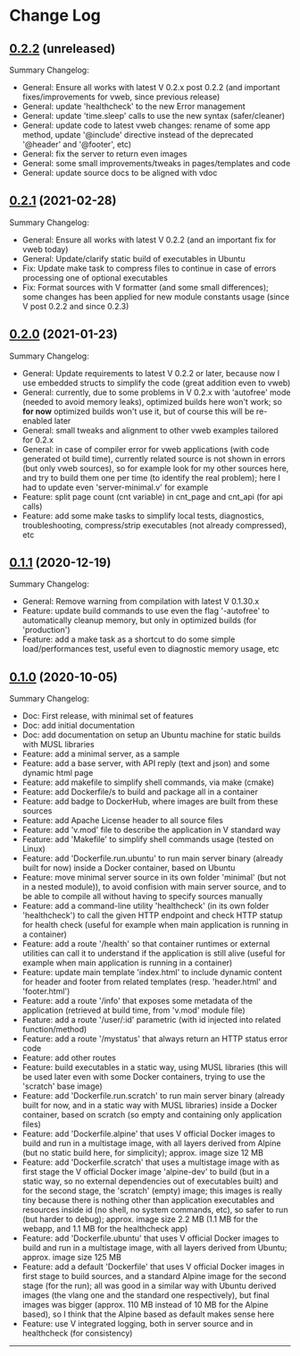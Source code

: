 # Change Log

## [0.2.2](https://github.com/smartiniOnGitHub/vweb-example/releases/tag/0.2.2) (unreleased)
Summary Changelog:
- General: Ensure all works with latest V 0.2.x post 0.2.2 
  (and important fixes/improvements for vweb, since previous release)
- General: update 'healthcheck' to the new Error management
- General: update 'time.sleep' calls to use the new syntax (safer/cleaner)
- General: update code to latest vweb changes: 
  rename of some app method, update '@include' directive 
  instead of the deprecated '@header' and '@footer', etc)
- General: fix the server to return even images
- General: some small improvements/tweaks in pages/templates and code
- General: update source docs to be aligned with vdoc


## [0.2.1](https://github.com/smartiniOnGitHub/vweb-example/releases/tag/0.2.1) (2021-02-28)
Summary Changelog:
- General: Ensure all works with latest V 0.2.2 (and an important fix for vweb today) 
- General: Update/clarify static build of executables in Ubuntu
- Fix: Update make task to compress files to continue in case of errors 
  processing one of optional executables
- Fix: Format sources with V formatter (and some small differences); 
  some changes has been applied for new module constants usage (since V post 0.2.2 and since 0.2.3)

## [0.2.0](https://github.com/smartiniOnGitHub/vweb-example/releases/tag/0.2.0) (2021-01-23)
Summary Changelog:
- General: Update requirements to latest V 0.2.2 or later, 
  because now I use embedded structs to simplify the code (great addition even to vweb)
- General: currently, due to some problems in V 0.2.x with 'autofree' mode 
  (needed to avoid memory leaks), optimized builds here won't work; 
  so **for now** optimized builds won't use it, but of course this will be re-enabled later
- General: small tweaks and alignment to other vweb examples tailored for 0.2.x
- General: in case of compiler error for vweb applications (with code generated ot build time), 
  currently related source is not shown in errors (but only vweb sources), 
  so for example look for my other sources here, and try to build them one per time 
  (to identify the real problem); here I had to update even 'server-minimal.v' for example
- Feature: split page count (cnt variable) in cnt_page and cnt_api (for api calls)
- Feature: add some make tasks to simplify local tests, diagnostics, troubleshooting, 
  compress/strip executables (not already compressed), etc

## [0.1.1](https://github.com/smartiniOnGitHub/vweb-example/releases/tag/0.1.1) (2020-12-19)
Summary Changelog:
- General: Remove warning from compilation with latest V 0.1.30.x
- Feature: update build commands to use even the flag '-autofree' to automatically cleanup memory, 
  but only in optimized builds (for 'production')
- Feature: add a make task as a shortcut to do some simple load/performances test, 
  useful even to diagnostic memory usage, etc

## [0.1.0](https://github.com/smartiniOnGitHub/vweb-example/releases/tag/0.1.0) (2020-10-05)
Summary Changelog:
- Doc: First release, with minimal set of features
- Doc: add initial documentation
- Doc: add documentation on setup an Ubuntu machine for static builds with MUSL libraries
- Feature: add a minimal server, as a sample
- Feature: add a base server, with API reply (text and json) and some dynamic html page
- Feature: add makefile to simplify shell commands, via make (cmake)
- Feature: add Dockerfile/s to build and package all in a container
- Feature: add badge to DockerHub, where images are built from these sources
- Feature: add Apache License header to all source files
- Feature: add 'v.mod' file to describe the application in V standard way
- Feature: add 'Makefile' to simplify shell commands usage (tested on Linux)
- Feature: add 'Dockerfile.run.ubuntu' to run main server binary 
  (already built for now) inside a Docker container, based on Ubuntu
- Feature: move minimal server source in its own folder 'minimal' 
  (but not in a nested module)), to avoid confision with main server source, 
  and to be able to compile all without having to specify sources manually
- Feature: add a command-line utility 'healthcheck' (in its own folder 'healthcheck') 
  to call the given HTTP endpoint and check HTTP statup for health check 
  (useful for example when main application is running in a container)
- Feature: add a route '/health' so that container runtimes or external utilities 
  can call it to understand if the application is still alive 
  (useful for example when main application is running in a container)
- Feature: update main template 'index.html' to include dynamic content for 
  header and footer from related templates (resp. 'header.html' and 'footer.html')
- Feature: add a route '/info' that exposes some metadata of the application
  (retrieved at build time, from 'v.mod' module file)
- Feature: add a route '/user/:id' parametric (with id injected into related function/method)
- Feature: add a route '/mystatus' that always return an HTTP status error code
- Feature: add other routes
- Feature: build executables in a static way, using MUSL libraries
  (this will be used later even with some Docker containers, trying to use the 'scratch' base image)
- Feature: add 'Dockerfile.run.scratch' to run main server binary 
  (already built for now, and in a static way with MUSL libraries) inside a Docker container, 
  based on scratch (so empty and containing only application files)
- Feature: add 'Dockerfile.alpine' that uses V official Docker images to build and run 
  in a multistage image, with all layers derived from Alpine 
  (but no static build here, for simplicity); 
  approx. image size  12 MB
- Feature: add 'Dockerfile.scratch' that uses a multistage image with 
  as first stage the V official Docker image 'alpine-dev' to build 
  (but in a static way, so no external dependencies out of executables built) 
  and for the second stage, the 'scratch' (empty) image; this images is really tiny 
  because there is nothing other than application executables and resources inside id
  (no shell, no system commands, etc), so safer to run (but harder to debug); 
  approx. image size   2.2 MB (1.1 MB for the webapp, and 1.1 MB for the healthcheck app)
- Feature: add 'Dockerfile.ubuntu' that uses V official Docker images to build and run 
  in a multistage image, with all layers derived from Ubuntu; 
  approx. image size 125 MB
- Feature: add a default 'Dockerfile' that uses V official Docker images in first stage to build sources, 
  and a standard Alpine image for the second stage (for the run); 
  all was good in a similar way with Ubuntu derived images (the vlang one and the standard one respectively), 
  but final images was bigger (approx. 110 MB instead of 10 MB for the Alpine based), 
  so I think that the Alpine based as default makes sense here
- Feature: use V integrated logging, both in server source and in healthcheck (for consistency)

----
